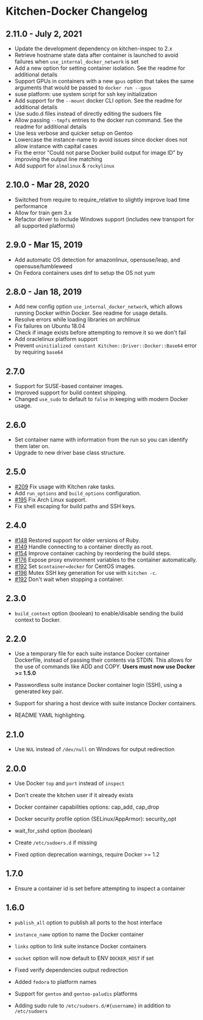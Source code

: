 # Kitchen-Docker Changelog

## 2.11.0 - July 2, 2021

* Update the development dependency on kitchen-inspec to 2.x
* Retrieve hostname state data after container is launched to avoid failures when `use_internal_docker_network` is set
* Add a new option for setting container isolation. See the readme for additional details
* Support GPUs in containers with a new `gpus` option that takes the same arguments that would be passed to `docker run --gpus`
* suse platform: use system script for ssh key initialization
* Add support for the `--mount` docker CLI option. See the readme for additional details
* Use sudo.d files instead of directly editing the sudoers file
* Allow passing `--tmpfs` entries to the docker run command. See the readme for additional details
* Use less verbose and quicker setup on Gentoo
* Lowercase the instance-name to avoid issues since docker does not allow instance with capital cases
* Fix the error "Could not parse Docker build output for image ID" by improving the output line matching
* Add support for `almalinux` & `rockylinux`

## 2.10.0 - Mar 28, 2020

* Switched from require to require_relative to slightly improve load time performance
* Allow for train gem 3.x
* Refactor driver to include Windows support (includes new transport for all supported platforms)

## 2.9.0 - Mar 15, 2019

* Add automatic OS detection for amazonlinux, opensuse/leap, and opensuse/tumbleweed
* On Fedora containers uses dnf to setup the OS not yum

## 2.8.0 - Jan 18, 2019

* Add new config option `use_internal_docker_network`, which allows running Docker within Docker. See readme for usage details.
* Resolve errors while loading libraries on archlinux
* Fix failures on Ubuntu 18.04
* Check if image exists before attempting to remove it so we don't fail
* Add oraclelinux platform support
* Prevent `uninitialized constant Kitchen::Driver::Docker::Base64` error by requiring `base64`

## 2.7.0

* Support for SUSE-based container images.
* Improved support for build context shipping.
* Changed `use_sudo` to default to `false` in keeping with modern Docker usage.

## 2.6.0

* Set container name with information from the run so you can identify them
  later on.
* Upgrade to new driver base class structure.

## 2.5.0

* [#209](https://github.com/portertech/kitchen-docker/pulls/209) Fix usage with Kitchen rake tasks.
* Add `run_options` and `build_options` configuration.
* [#195](https://github.com/portertech/kitchen-docker/pulls/195) Fix Arch Linux support.
* Fix shell escaping for build paths and SSH keys.

## 2.4.0

* [#148](https://github.com/portertech/kitchen-docker/issues/148) Restored support for older versions of Ruby.
* [#149](https://github.com/portertech/kitchen-docker/pulls/149) Handle connecting to a container directly as root.
* [#154](https://github.com/portertech/kitchen-docker/pulls/154) Improve container caching by reordering the build steps.
* [#176](https://github.com/portertech/kitchen-docker/pulls/176) Expose proxy environment variables to the container automatically.
* [#192](https://github.com/portertech/kitchen-docker/pulls/192) Set `$container=docker` for CentOS images.
* [#196](https://github.com/portertech/kitchen-docker/pulls/196) Mutex SSH key generation for use with `kitchen -c`.
* [#192](https://github.com/portertech/kitchen-docker/pulls/192) Don't wait when stopping a container.

## 2.3.0

* `build_context` option (boolean) to enable/disable sending the build
context to Docker.

## 2.2.0

* Use a temporary file for each suite instance Docker container
Dockerfile, instead of passing their contents via STDIN. This allows for
the use of commands like ADD and COPY. **Users must now use Docker >= 1.5.0**

* Passwordless suite instance Docker container login (SSH), using a
generated key pair.

* Support for sharing a host device with suite instance Docker containers.

* README YAML highlighting.

## 2.1.0

* Use `NUL` instead of `/dev/null` on Windows for output redirection

## 2.0.0

* Use Docker `top` and `port` instead of `inspect`

* Don't create the kitchen user if it already exists

* Docker container capabilities options: cap_add, cap_drop

* Docker security profile option (SELinux/AppArmor): security_opt

* wait_for_sshd option (boolean)

* Create `/etc/sudoers.d` if missing

* Fixed option deprecation warnings, require Docker >= 1.2

## 1.7.0

* Ensure a container id is set before attempting to inspect a container

## 1.6.0

* `publish_all` option to publish all ports to the host interface

* `instance_name` option to name the Docker container

* `links` option to link suite instance Docker containers

* `socket` option will now default to ENV `DOCKER_HOST` if set

* Fixed verify dependencies output redirection

* Added `fedora` to platform names

* Support for `gentoo` and `gentoo-paludis` platforms

* Adding sudo rule to `/etc/sudoers.d/#{username}` in addition to `/etc/sudoers`
